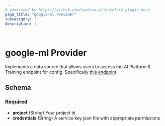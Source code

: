 ```yaml
---
# generated by https://github.com/hashicorp/terraform-plugin-docs
page_title: "google-ml Provider"
subcategory: ""
description: |-
  
---
```


# google-ml Provider

Implements a data source that allows users to access the AI Platform & Training endpoint for config.  Specifically [this endpoint](https://cloud.google.com/ai-platform/prediction/docs/reference/rest/v1/projects/getConfig)




<!-- schema generated by tfplugindocs -->
## Schema

### Required

- **project** (String) Your project id
- **credentials** (String) A service key json file with appropriate permissions
